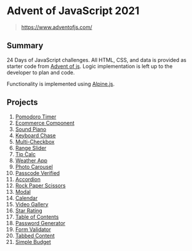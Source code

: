 # **Advent of JavaScript 2021**
> https://www.adventofjs.com/

## Summary
24 Days of JavaScript challenges. All HTML, CSS, and data is provided as starter code from [Advent of js](https://store.selfteach.me/advent-of-javascript). Logic implementation is left up to the developer to plan and code.

Functionality is implemented using [Alpine.js](https://alpinejs.dev/).

## **Projects**
1. [Pomodoro Timer](./01-pomodoro-timer)
2. [Ecommerce Component](./02-ecommerce-component)
3. [Sound Piano](./03-sound-piano)
4. [Keyboard Chase](./04-keyboard-chase)
5. [Multi-Checkbox](./05-multi-checkbox)
6. [Range Slider](./06-range-slider)
7. [Tip Calc](./07-tip-calc)
8. [Weather App](./08-weather-app)
9. [Photo Carousel](./09-photo-carousel)
10. [Passcode Verified](./10-passcode-verifier)
11. [Accordion](./11-accordion)
12. [Rock Paper Scissors](./12-rock-paper-scissors)
13. [Modal](./13-modal)
14. [Calendar](./14-calendar)
15. [Video Gallery](./15-video-gallery)
16. [Star Rating](./16-star-rating)
17. [Table of Contents](./17-table-of-contents)
18. [Password Generator](./18-password-generator)
19. [Form Validator](./19-form-validator)
20. [Tabbed Content](./20-tabbed-content)
21. [Simple Budget](./21-simple-budget)
